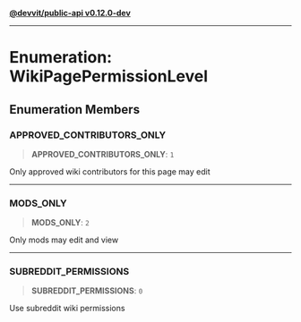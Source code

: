 [**@devvit/public-api v0.12.0-dev**](../../README.md)

---

# Enumeration: WikiPagePermissionLevel

## Enumeration Members

<a id="approved_contributors_only"></a>

### APPROVED_CONTRIBUTORS_ONLY

> **APPROVED_CONTRIBUTORS_ONLY**: `1`

Only approved wiki contributors for this page may edit

---

<a id="mods_only"></a>

### MODS_ONLY

> **MODS_ONLY**: `2`

Only mods may edit and view

---

<a id="subreddit_permissions"></a>

### SUBREDDIT_PERMISSIONS

> **SUBREDDIT_PERMISSIONS**: `0`

Use subreddit wiki permissions

